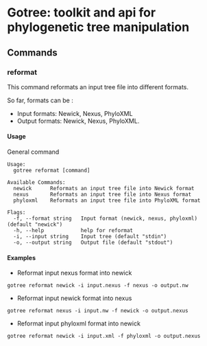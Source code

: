 # Gotree: toolkit and api for phylogenetic tree manipulation

## Commands

### reformat
This command reformats an input tree file into different formats.

So far, formats can be :
- Input formats: Newick, Nexus, PhyloXML
- Output formats: Newick, Nexus, PhyloXML.


#### Usage

General command
```
Usage:
  gotree reformat [command]

Available Commands:
  newick      Reformats an input tree file into Newick format
  nexus       Reformats an input tree file into Nexus format
  phyloxml    Reformats an input tree file into PhyloXML format

Flags:
  -f, --format string   Input format (newick, nexus, phyloxml) (default "newick")
  -h, --help            help for reformat
  -i, --input string    Input tree (default "stdin")
  -o, --output string   Output file (default "stdout")
```


#### Examples

* Reformat input nexus format into newick
```
gotree reformat newick -i input.nexus -f nexus -o output.nw
```

* Reformat input newick format into nexus
```
gotree reformat nexus -i input.nw -f newick -o output.nexus
```

* Reformat input phyloxml format into newick
```
gotree reformat newick -i input.xml -f phyloxml -o output.nexus
```
